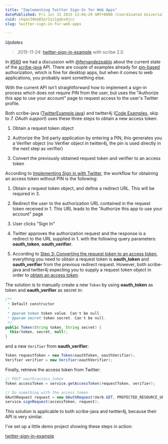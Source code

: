 ```yaml
---
title: "Implementing Twitter Sign-In for Web Apps"
datePublished: Fri Jul 31 2015 13:04:29 GMT+0000 (Coordinated Universal Time)
cuid: ckqax3dmq02pr2ys1gqkxdjcc
slug: twitter-sign-in-for-web-apps

---
```


*Updates*

> *2015-11-24:* [twitter-sign-in-example](https://github.com/akoskm/twitter-sign-in-example/tree/scribe-2.0) with scribe 2.0

In [#560](https://github.com/fernandezpablo85/scribe-java/issues/560) we had a discussion with [@fernandezpablo](https://twitter.com/fernandezpablo) about the current state of the [scribe-java](https://github.com/fernandezpablo85/scribe-java) API. There are couple of examples already for [pin-based](https://dev.twitter.com/oauth/pin-based) authorization, which is fine for desktop apps, but when it comes to web applications, you probably want something else.

With the current API isn't straightforward how to implement a sign-in process which does not require PIN from the user, but uses the "Authorize this app to use your account" page to request access to the user's Twitter profile.

Both scribe-java ([TwitterExample.java](https://github.com/scribejava/scribejava/blob/1.3.7/src/test/java/org/scribe/examples/TwitterExample.java)) and twitter4j ([Code Examples](http://twitter4j.org/en/code-examples.html), skip to *7\. OAuth support*) uses these three steps to obtain a new access token:

1. Obtain a request token object
    
2. Authorize the 3rd party application by entering a PIN, this generates you a Verifier object (no Verifier object in twitter4j, the pin is used directly in the next step as verifier)
    
3. Convert the previously obtained request token and verifier to an access token
    

According to [Implementing Sign in with Twitter](https://dev.twitter.com/web/sign-in/implementing), the workflow for obtaining an access token without PIN is the following:

1. Obtain a request token object, and define a redirect URL. This will be required in 3.
    
2. Redirect the user to the authorization URL contained in the request token received in 1. This URL leads to the "Authorize this app to use your account" page
    
3. User clicks "Sign In"
    
4. Twitter approves the authorization request and the response is a redirect to the URL supplied in 1. with the following query parameters: **oauth\_token**, **oauth\_verifier**.
    
5. According to [Step 3: Converting the request token to an access token](https://dev.twitter.com/web/sign-in/implementing), everything you need to obtain a request token is **oauth\_token** and **oauth\_verifier** from the previous redirect request. However, both scribe-java and twitter4j expecting you to supply a request token object in order to [obtain an access token](https://github.com/scribejava/scribejava/blob/1.3.6/src/test/java/org/scribe/examples/TwitterExample.java#L51).
    

The solution is to manually create a new `Token` by using **oauth\_token** as token and **oauth\_verifier** as secret in:

```java
/**
 * Default constructor
 *
 * @param token token value. Can't be null.
 * @param secret token secret. Can't be null.
 */
public Token(String token, String secret) {
  this(token, secret, null);
}
```

and a new `Verifier` from **oauth\_verifier**:

```java
Token requestToken = new Token(oauthToken, oauthVerifier);
Verifier verifier = new Verifier(oauthVerifier);
```

Finally, retrieve the access token from Twitter:

```java
// POST oauth/access_token
Token accessToken = service.getAccessToken(requestToken, verifier);

// Do something with the access token
OAuthRequest request = new OAuthRequest(Verb.GET, PROTECTED_RESOURCE_URL);
service.signRequest(accessToken, request);
```

This solution is applicable to both scribe-java and twitter4j, because their API is very similar.

I've set up a little demo project showing these steps in action:

[twitter-sign-in-example](https://github.com/akoskm/twitter-sign-in-example)